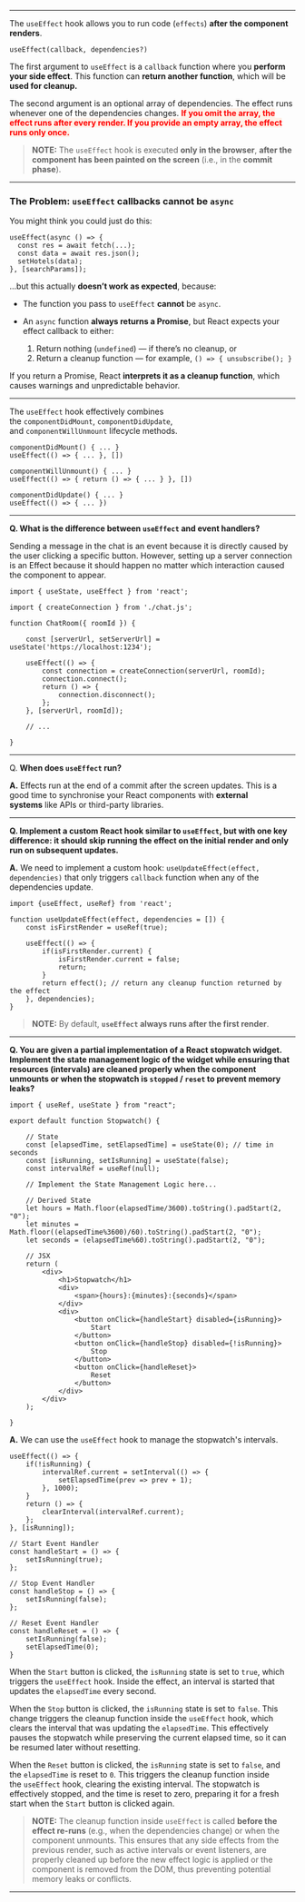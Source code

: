 



---

The `useEffect` hook allows you to run code (`effects`) **after the component renders**.

```
useEffect(callback, dependencies?)
```

The first argument to `useEffect` is a `callback` function where you **perform your side effect**. This function can **return another function**, which will be **used for cleanup.**

The second argument is an optional array of dependencies. The effect runs whenever one of the dependencies changes. <strong><span style="color: red; background: #FFF1E8">If you omit the array, the effect runs after every render. If you provide an empty array, the effect runs only once.</span></strong>

> **NOTE:** The `useEffect` hook is executed **only in the browser**, **after the component has been painted on the screen** (i.e., in the **commit phase**).

---
### The Problem: `useEffect` callbacks cannot be `async`

You might think you could just do this:

```
useEffect(async () => {
  const res = await fetch(...);
  const data = await res.json();
  setHotels(data);
}, [searchParams]);
```

…but this actually **doesn’t work as expected**, because:

- The function you pass to `useEffect` **cannot** be `async`.
- An `async` function **always returns a Promise**, but React expects your effect callback to either:
    
    1. Return nothing (`undefined`) — if there’s no cleanup, or
    2. Return a cleanup function — for example, `() => { unsubscribe(); }`

If you return a Promise, React **interprets it as a cleanup function**, which causes warnings and unpredictable behavior.

---

The `useEffect` hook effectively combines the `componentDidMount`, `componentDidUpdate`, and `componentWillUnmount` lifecycle methods.

```
componentDidMount() { ... }
useEffect(() => { ... }, [])

componentWillUnmount() { ... }
useEffect(() => { return () => { ... } }, [])

componentDidUpdate() { ... }
useEffect(() => { ... })
```

---

**Q. What is the difference between `useEffect` and event handlers?**

Sending a message in the chat is an event because it is directly caused by the user clicking a specific button. However, setting up a server connection is an Effect because it should happen no matter which interaction caused the component to appear.

```
import { useState, useEffect } from 'react';  

import { createConnection } from './chat.js';  

function ChatRoom({ roomId }) {

	const [serverUrl, setServerUrl] = useState('https://localhost:1234');  

	useEffect(() => {  
		const connection = createConnection(serverUrl, roomId);  
		connection.connect();  
		return () => {  
			connection.disconnect();  
		};  
	}, [serverUrl, roomId]);  

	// ...  

}
```

---

Q. **When does `useEffect` run?**

**A.** Effects run at the end of a commit after the screen updates. This is a good time to synchronise your React components with **external systems** like APIs or third-party libraries.

---

**Q. Implement a custom React hook similar to `useEffect`, but with one key difference: it should skip running the effect on the initial render and only run on subsequent updates.**

**A.** We need to implement a custom hook: `useUpdateEffect(effect, dependencies)` that only triggers `callback` function when any of the dependencies update.

```
import {useEffect, useRef} from 'react';

function useUpdateEffect(effect, dependencies = []) {
	const isFirstRender = useRef(true);

	useEffect(() => {
		if(isFirstRender.current) {
			isFirstRender.current = false;
			return;
		}
		return effect(); // return any cleanup function returned by the effect
	}, dependencies);
}
```

> **NOTE:** By default, **`useEffect` always runs after the first render**.

---

**Q. You are given a partial implementation of a React stopwatch widget. Implement the state management logic of the widget while ensuring that resources (intervals) are cleaned properly when the component unmounts or when the stopwatch is `stopped` / `reset` to prevent memory leaks?**

```
import { useRef, useState } from "react";

export default function Stopwatch() {

	// State
	const [elapsedTime, setElapsedTime] = useState(0); // time in seconds
	const [isRunning, setIsRunning] = useState(false);
	const intervalRef = useRef(null);

	// Implement the State Management Logic here...

	// Derived State
	let hours = Math.floor(elapsedTime/3600).toString().padStart(2, "0");
	let minutes = Math.floor((elapsedTime%3600)/60).toString().padStart(2, "0");
	let seconds = (elapsedTime%60).toString().padStart(2, "0");

	// JSX
	return (
		<div>
			<h1>Stopwatch</h1>
			<div>
				<span>{hours}:{minutes}:{seconds}</span>
			</div>
			<div>
				<button onClick={handleStart} disabled={isRunning}>
					Start
				</button>
				<button onClick={handleStop} disabled={!isRunning}>
					Stop
				</button>
				<button onClick={handleReset}>
					Reset
				</button>
			</div>
		</div>
	);

}
```

**A.** We can use the `useEffect` hook to manage the stopwatch's intervals.

```
useEffect(() => {
	if(!isRunning) {
		intervalRef.current = setInterval(() => {
			setElapsedTime(prev => prev + 1);
		}, 1000);
	}
	return () => {
		clearInterval(intervalRef.current);
	};
}, [isRunning]);

// Start Event Handler
const handleStart = () => {
	setIsRunning(true);
};

// Stop Event Handler
const handleStop = () => {
	setIsRunning(false);
};

// Reset Event Handler
const handleReset = () => {
	setIsRunning(false);
	setElapsedTime(0);
}
```

When the `Start` button is clicked, the `isRunning` state is set to `true`, which triggers the `useEffect` hook. Inside the effect, an interval is started that updates the `elapsedTime` every second.

When the `Stop` button is clicked, the `isRunning` state is set to `false`. This change triggers the cleanup function inside the `useEffect` hook, which clears the interval that was updating the `elapsedTime`. This effectively pauses the stopwatch while preserving the current elapsed time, so it can be resumed later without resetting.

When the `Reset` button is clicked, the `isRunning` state is set to `false`, and the `elapsedTime` is reset to `0`. This triggers the cleanup function inside the `useEffect` hook, clearing the existing interval. The stopwatch is effectively stopped, and the time is reset to zero, preparing it for a fresh start when the `Start` button is clicked again.

> **NOTE:** The cleanup function inside `useEffect` is called **before the effect re-runs** (e.g., when the dependencies change) or when the component unmounts. This ensures that any side effects from the previous render, such as active intervals or event listeners, are properly cleaned up before the new effect logic is applied or the component is removed from the DOM, thus preventing potential memory leaks or conflicts.

---







